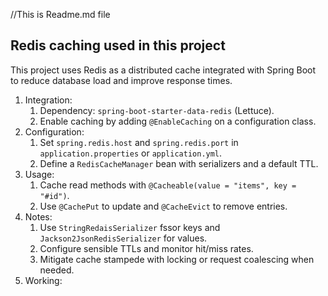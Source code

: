 //This is Readme.md file
## Redis caching used in this project

This project uses Redis as a distributed cache integrated with Spring Boot to reduce database load and improve response times.

1. Integration:
   1. Dependency: `spring-boot-starter-data-redis` (Lettuce).
   2. Enable caching by adding `@EnableCaching` on a configuration class.
2. Configuration:
   1. Set `spring.redis.host` and `spring.redis.port` in `application.properties` or `application.yml`.
   2. Define a `RedisCacheManager` bean with serializers and a default TTL.
3. Usage:
   1. Cache read methods with `@Cacheable(value = "items", key = "#id")`.
   2. Use `@CachePut` to update and `@CacheEvict` to remove entries.
4. Notes:
   1. Use `StringRedaisSerializer` fssor keys and `Jackson2JsonRedisSerializer` for values.
   2. Configure sensible TTLs and monitor hit/miss rates.
   3. Mitigate cache stampede with locking or request coalescing when needed.
5. Working: 
